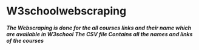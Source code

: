 # W3schoolwebscraping
***The Webscraping is done for the all courses links and their name which are available in W3school***
***The CSV file Contains all the names and links of the courses***
